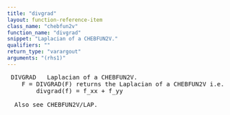 ```yaml
---
title: "divgrad"
layout: function-reference-item
class_name: "chebfun2v"
function_name: "divgrad"
snippet: "Laplacian of a CHEBFUN2V."
qualifiers: ""
return_type: "varargout"
arguments: "(rhs1)"
---
```


<pre class="help-text"> DIVGRAD   Laplacian of a CHEBFUN2V.
    F = DIVGRAD(F) returns the Laplacian of a CHEBFUN2V i.e.,
        divgrad(f) = f_xx + f_yy 
 
  Also see CHEBFUN2V/LAP.
</pre>
